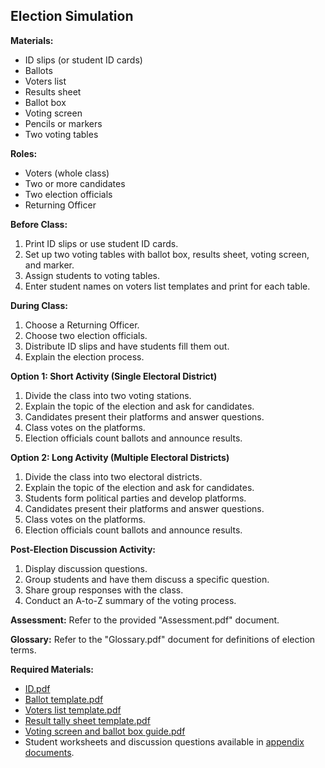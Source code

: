 ﻿## Election Simulation

**Materials:**
- ID slips (or student ID cards)
- Ballots
- Voters list
- Results sheet
- Ballot box
- Voting screen
- Pencils or markers
- Two voting tables

**Roles:**
- Voters (whole class)
- Two or more candidates
- Two election officials
- Returning Officer

**Before Class:**
1. Print ID slips or use student ID cards.
2. Set up two voting tables with ballot box, results sheet, voting screen, and marker.
3. Assign students to voting tables.
4. Enter student names on voters list templates and print for each table.

**During Class:**
1. Choose a Returning Officer.
2. Choose two election officials.
3. Distribute ID slips and have students fill them out.
4. Explain the election process.

**Option 1: Short Activity (Single Electoral District)**
1. Divide the class into two voting stations.
2. Explain the topic of the election and ask for candidates.
3. Candidates present their platforms and answer questions.
4. Class votes on the platforms.
5. Election officials count ballots and announce results.

**Option 2: Long Activity (Multiple Electoral Districts)**
1. Divide the class into two electoral districts.
2. Explain the topic of the election and ask for candidates.
3. Students form political parties and develop platforms.
4. Candidates present their platforms and answer questions.
5. Class votes on the platforms.
6. Election officials count ballots and announce results.

**Post-Election Discussion Activity:**
1. Display discussion questions.
2. Group students and have them discuss a specific question.
3. Share group responses with the class.
4. Conduct an A-to-Z summary of the voting process.

**Assessment:**
Refer to the provided "Assessment.pdf" document.

**Glossary:**
Refer to the "Glossary.pdf" document for definitions of election terms.

**Required Materials:**
- [ID.pdf](https://www.elections.on.ca/content/dam/NGW/sitecontent/curriculum/grade-10-english/simulation/ID.pdf)
- [Ballot template.pdf](https://www.elections.on.ca/content/dam/NGW/sitecontent/curriculum/grade-10-english/simulation/Ballot%20template.pdf)
- [Voters list template.pdf](https://www.elections.on.ca/content/dam/NGW/sitecontent/curriculum/grade-10-english/simulation/Voters%20list%20template.pdf)
- [Result tally sheet template.pdf](https://www.elections.on.ca/content/dam/NGW/sitecontent/curriculum/grade-10-english/simulation/Result%20tally%20sheet%20template.pdf)
- [Voting screen and ballot box guide.pdf](https://www.elections.on.ca/content/dam/NGW/sitecontent/curriculum/grade-10-english/simulation/Voting%20screen%20and%20ballot%20box%20guide.pdf)
- Student worksheets and discussion questions available in [appendix documents](https://www.elections.on.ca/content/dam/NGW/sitecontent/curriculum/grade-10-english/simulation/Appendix%20A%20-%20Student%20worksheet%20My%20perspective.pdf).
